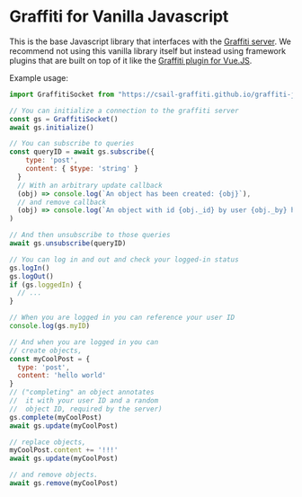 # Graffiti for Vanilla Javascript

This is the base Javascript library that interfaces with the [Graffiti server](https://github.com/csail-graffiti/server).
We recommend not using this vanilla library itself but instead using framework plugins that are built on top of it like the [Graffiti plugin for Vue.JS](https://github.com/csail-graffiti/graffiti-js-vue).

Example usage: 

```javascript
import GraffitiSocket from "https://csail-graffiti.github.io/graffiti-js-vanilla/socket.js"

// You can initialize a connection to the graffiti server
const gs = GraffitiSocket()
await gs.initialize()

// You can subscribe to queries
const queryID = await gs.subscribe({
    type: 'post',
    content: { $type: 'string' }
  }
  // With an arbitrary update callback
  (obj) => console.log(`An object has been created: {obj}`),
  // and remove callback
  (obj) => console.log(`An object with id {obj._id} by user {obj._by} has been removed.`)
)

// And then unsubscribe to those queries
await gs.unsubscribe(queryID)

// You can log in and out and check your logged-in status
gs.logIn()
gs.logOut()
if (gs.loggedIn) {
  // ...
}

// When you are logged in you can reference your user ID
console.log(gs.myID)

// And when you are logged in you can
// create objects,
const myCoolPost = {
  type: 'post',
  content: 'hello world'
}
// ("completing" an object annotates
//  it with your user ID and a random
//  object ID, required by the server)
gs.complete(myCoolPost)
await gs.update(myCoolPost)

// replace objects,
myCoolPost.content += '!!!'
await gs.update(myCoolPost)

// and remove objects.
await gs.remove(myCoolPost)
```
